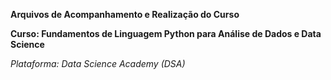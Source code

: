 **Arquivos de Acompanhamento e Realização do Curso**

**Curso: Fundamentos de Linguagem Python para Análise de Dados e Data Science**

*Plataforma: Data Science Academy (DSA)*
